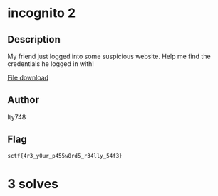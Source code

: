 # incognito 2

## Description

My friend just logged into some suspicious website. Help me find the credentials he logged in with!
  
[File download](https://drive.google.com/file/d/1_S244ge9gvQk_QYCJbYO-tpsmmCLI5P-)

## Author

lty748

## Flag

`sctf{4r3_y0ur_p455w0rd5_r34lly_54f3}`

# 3 solves
